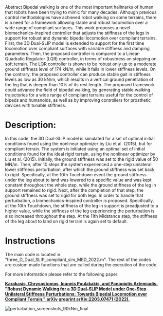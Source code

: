  Abstract
Bipedal walking is one of the most important hallmarks of human that robots have been trying to mimic for many decades. Although previous control methodologies have achieved robot walking on some terrains, there is a need for a framework allowing stable and robust locomotion over a wide range of compliant surfaces. This work proposes a novel biomechanics-inspired controller that adjusts the stiffness of the legs in support for robust and dynamic bipedal locomotion over compliant terrains. First, the 3D Dual-SLIP model is extended to support for the first time locomotion over compliant surfaces with variable stiffness and damping parameters. Then, the proposed controller is compared to a Linear-Quadratic Regulator (LQR) controller, in terms of robustness on stepping on soft terrain. The LQR controller is shown to be robust only up to a moderate ground stiffness level of 174 kN/m, while it fails in lower stiffness levels. On the contrary, the proposed controller can produce stable gait in stiffness levels as low as 30 kN/m, which results in a vertical ground penetration of the leg that is deeper than 10% of its rest length. The proposed framework could advance the field of bipedal walking, by generating stable walking trajectories for a wide range of compliant terrains useful for the control of bipeds and humanoids, as well as by improving controllers for prosthetic devices with tunable stiffness.

# Description:
In this code, the 3D Dual-SLIP model is simulated for a set of optimal initial conditions found using the nonlinear optimizer by Liu et al. (2015), but for compliant terrain. The system is initiated using an optimal set of initial conditions found for the ideal rigid terrain, using the nonlinear optimizer by Liu et al. (2015). Initially, the ground stiffness was set to the rigid value of 50 MN/m. Then, after 10 steps the system experienced a one-step unilateral lower stiffness perturbation, after which the ground stiffness was set back to rigid. Specifically, at the 10th Touchdown event the ground stiffness under the leg about to land was lowered to a specific value and was kept constant throughout the whole step, while the ground stiffness of the leg in support remained to rigid. Next, after the completion of that step, the ground stiffness was set to rigid for both legs. In order to handle that perturbation, a biomechanics-inspired controller is proposed. Specifically, at the 10th Touchdown, the stiffness of the leg in support is preadjusted to a higher value, while the stiffness of the leg experiencing the perturbation is also increased throughout the step. At the 11th Midstance step, the stiffness of the leg about to land on rigid terrain is again set to default.

# Instructions
The main code is located in "three_D_Dual_SLIP_compliant_sim_MED_2022.m". The rest of the codes are custom made functions that are called during the execution of the code.

For more information please refer to the following paper:

**[Karakasis, Chrysostomos, Ioannis Poulakakis, and Panagiotis Artemiadis. "Robust Dynamic Walking for a 3D Dual-SLIP Model under One-Step Unilateral Stiffness Perturbations: Towards Bipedal Locomotion over Compliant Terrain." arXiv preprint arXiv:2203.07471 (2022).](https://arxiv.org/abs/2203.07471)**

![perturbation_screenshots_90kNm_final](https://user-images.githubusercontent.com/95447396/159397608-f42770cb-daae-45e7-968f-e54667598d74.png)
